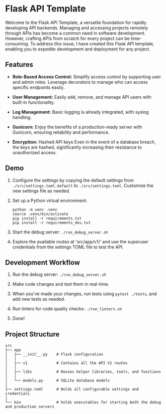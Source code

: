 # Flask API Template

Welcome to the Flask API Template, a versatile foundation for rapidly developing API backends.
Managing and accessing projects remotely through APIs has become a common need in software development. However, crafting APIs from scratch for every project can be time-consuming. To address this issue, I have created this Flask API template, enabling you to expedite development and deployment for any project.

## Features

- **Role-Based Access Control:** Simplify access control by supporting user and admin roles. Leverage decorators to manage who can access specific endpoints easily.

- **User Management:** Easily add, remove, and manage API users with built-in functionality.

- **Log Management:** Basic logging is already integrated, with syslog handling.

- **Gunicorn:** Enjoy the benefits of a production-ready server with Gunicorn, ensuring reliability and performance.

- **Encryption:** Hashed API keys Even in the event of a database breach, the keys are hashed, significantly increasing their resistance to unauthorized access.

## Demo

1. Configure the settings by copying the default settings from `./src/settings.toml.default` to `./src/settings.toml`. Customize the new settings file as needed.

2. Set up a Python virtual environment:
   ```
   python -m venv .venv
   source .venv/bin/activate
   pip install -r requirements.txt
   pip install -r requirements_dev.txt
   ```
3. Start the debug server:
`./run_debug_server.sh`

4. Explore the available routes at 'src/app/v1/' and use the superuser credentials from the settings TOML file to test the API.

## Development Workflow

1. Run the debug server:
`./run_debug_server.sh`

2. Make code changes and test them in real-time.

3. When you've made your changes, run tests using `pytest ./tests`, and add new tests as needed.

4. Run linters for code quality checks:
`./run_linters.sh`

5. Done!

## Project Structure
```
src
├── app
│   ├── __init__.py    # Flask configuration
│   │
│   ├── v1             # Contains all the API V1 routes
│   │
│   ├── libs           # Houses helper libraries, tools, and functions
│   │
│   └── models.py      # SQLite database models
│
├── settings.toml      # Holds all configurable settings and credentials
│
└── bin                # holds executables for starting both the debug and production servers
```

